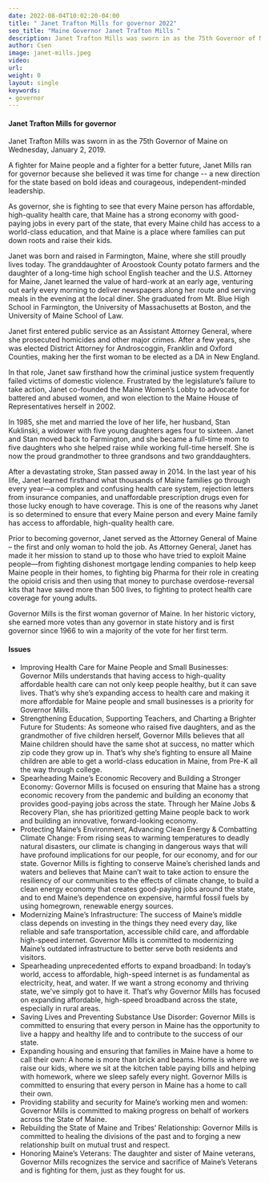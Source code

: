```yaml
---
date: 2022-08-04T10:02:20-04:00
title: " Janet Trafton Mills for governor 2022"
seo_title: "Maine Governor Janet Trafton Mills "
description: Janet Trafton Mills was sworn in as the 75th Governor of Maine on Wednesday, January 2, 2019.
author: Csen
image: janet-mills.jpeg
video:
url: 
weight: 0
layout: single
keywords:
- governor 
---
```


#### Janet Trafton Mills  for governor 
Janet Trafton Mills was sworn in as the 75th Governor of Maine on Wednesday, January 2, 2019.

A fighter for Maine people and a fighter for a better future, Janet Mills ran for governor because she believed it was time for change -- a new direction for the state based on bold ideas and courageous, independent-minded leadership.

As governor, she is fighting to see that every Maine person has affordable, high-quality health care, that Maine has a strong economy with good-paying jobs in every part of the state, that every Maine child has access to a world-class education, and that Maine is a place where families can put down roots and raise their kids.

Janet was born and raised in Farmington, Maine, where she still proudly lives today. The granddaughter of Aroostook County potato farmers and the daughter of a long-time high school English teacher and the U.S. Attorney for Maine, Janet learned the value of hard-work at an early age, venturing out early every morning to deliver newspapers along her route and serving meals in the evening at the local diner. She graduated from Mt. Blue High School in Farmington, the University of Massachusetts at Boston, and the University of Maine School of Law.

Janet first entered public service as an Assistant Attorney General, where she prosecuted homicides and other major crimes. After a few years, she was elected District Attorney for Androscoggin, Franklin and Oxford Counties, making her the first woman to be elected as a DA in New England.

In that role, Janet saw firsthand how the criminal justice system frequently failed victims of domestic violence. Frustrated by the legislature’s failure to take action, Janet co-founded the Maine Women’s Lobby to advocate for battered and abused women, and won election to the Maine House of Representatives herself in 2002.

In 1985, she met and married the love of her life, her husband, Stan Kuklinski, a widower with five young daughters ages four to sixteen. Janet and Stan moved back to Farmington, and she became a full-time mom to five daughters who she helped raise while working full-time herself. She is now the proud grandmother to three grandsons and two granddaughters.

After a devastating stroke, Stan passed away in 2014. In the last year of his life, Janet learned firsthand what thousands of Maine families go through every year—a complex and confusing health care system, rejection letters from insurance companies, and unaffordable prescription drugs even for those lucky enough to have coverage. This is one of the reasons why Janet is so determined to ensure that every Maine person and every Maine family has access to affordable, high-quality health care.

Prior to becoming governor, Janet served as the Attorney General of Maine – the first and only woman to hold the job. As Attorney General, Janet has made it her mission to stand up to those who have tried to exploit Maine people—from fighting dishonest mortgage lending companies to help keep Maine people in their homes, to fighting big Pharma for their role in creating the opioid crisis and then using that money to purchase overdose-reversal kits that have saved more than 500 lives, to fighting to protect health care coverage for young adults.

Governor Mills is the first woman governor of Maine. In her historic victory, she earned more votes than any governor in state history and is first governor since 1966 to win a majority of the vote for her first term.

#### Issues
- Improving Health Care for Maine People and Small Businesses: Governor Mills understands that having access to high-quality affordable health care can not only keep people healthy, but it can save lives. That’s why she’s expanding access to health care and making it more affordable for Maine people and small businesses is a priority for Governor Mills. 
- Strengthening Education, Supporting Teachers, and Charting a Brighter Future for Students: As someone who raised five daughters, and as the grandmother of five children herself, Governor Mills believes that all Maine children should have the same shot at success, no matter which zip code they grow up in. That’s why she’s fighting to ensure all Maine children are able to get a world-class education in Maine, from Pre-K all the way through college.
- Spearheading Maine’s Economic Recovery and Building a Stronger Economy: Governor Mills is focused on ensuring that Maine has a strong economic recovery from the pandemic and building an economy that provides good-paying jobs across the state. Through her Maine Jobs & Recovery Plan, she has prioritized getting Maine people back to work and building an innovative, forward-looking economy.
- Protecting Maine’s Environment, Advancing Clean Energy & Combatting Climate Change: From rising seas to warming temperatures to deadly natural disasters, our climate is changing in dangerous ways that will have profound implications for our people, for our economy, and for our state. Governor Mills is fighting to conserve Maine’s cherished lands and waters and believes that Maine can’t wait to take action to ensure the resiliency of our communities to the effects of climate change, to build a clean energy economy that creates good-paying jobs around the state, and to end Maine’s dependence on expensive, harmful fossil fuels by using homegrown, renewable energy sources.
- Modernizing Maine’s Infrastructure: The success of Maine’s middle class depends on investing in the things they need every day, like reliable and safe transportation, accessible child care, and affordable high-speed internet. Governor Mills is committed to modernizing Maine’s outdated infrastructure to better serve both residents and visitors.
- Spearheading unprecedented efforts to expand broadband: In today’s world, access to affordable, high-speed internet is as fundamental as electricity, heat, and water. If we want a strong economy and thriving state, we’ve simply got to have it. That’s why Governor Mills has focused on expanding affordable, high-speed broadband across the state, especially in rural areas.
- Saving Lives and Preventing Substance Use Disorder: Governor Mills is committed to ensuring that every person in Maine has the opportunity to live a happy and healthy life and to contribute to the success of our state.
- Expanding housing and ensuring that families in Maine have a home to call their own: A home is more than brick and beams. Home is where we raise our kids, where we sit at the kitchen table paying bills and helping with homework, where we sleep safely every night. Governor Mills is committed to ensuring that every person in Maine has a home to call their own.
- Providing stability and security for Maine’s working men and women: Governor Mills is committed to making progress on behalf of workers across the State of Maine.
- Rebuilding the State of Maine and Tribes’ Relationship: Governor Mills is committed to healing the divisions of the past and to forging a new relationship built on mutual trust and respect. 
- Honoring Maine’s Veterans: The daughter and sister of Maine veterans, Governor Mills recognizes the service and sacrifice of Maine’s Veterans and is fighting for them, just as they fought for us.